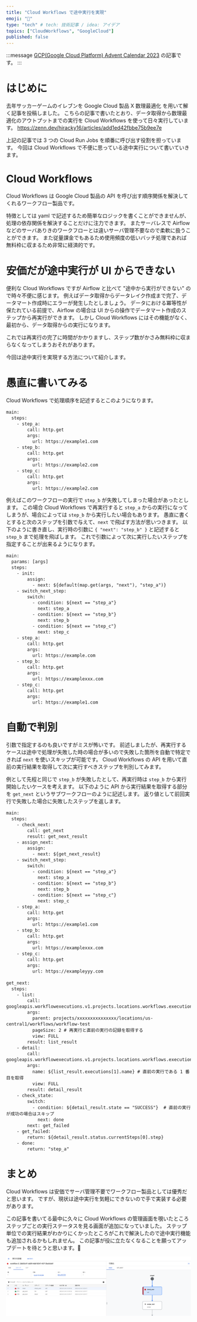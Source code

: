 ```yaml
---
title: "Cloud Workflows で途中実行を実現"
emoji: "🌊"
type: "tech" # tech: 技術記事 / idea: アイデア
topics: ["CloudWorkflows", "GoogleCloud"]
published: false
---
```


:::message
[GCP(Google Cloud Platform) Advent Calendar 2023](https://qiita.com/advent-calendar/2023/gcp) の記事です。
:::

# はじめに
去年サッカーゲームのイレブンを Google Cloud 製品 X 数理最適化 を用いて解く記事を投稿しました。
こちらの記事で書いたとおり、データ取得から数理最適化のアウトプットまでの実行を Cloud Workflows を使って日々実行しています。
https://zenn.dev/hiracky16/articles/add1ed42fbbe75b9ee7e

上記の記事では 3 つの Cloud Run Jobs を順番に呼び出す役割を担っています。
今回は Cloud Workflows で不便に思っている途中実行について書いていきます。

# Cloud Workflows

Cloud Workflows は Google Cloud 製品の API を呼び出す順序関係を解決してくれるワークフロー製品です。

特徴としては yaml で記述するため簡単なロジックを書くことができませんが、処理の依存関係を解決することだけに注力できます。
またサーバレスで Airflow などのサーバありきのワークフローとは違いサーバ管理不要なので柔軟に扱うことができます。
また従量課金でもあるため使用頻度の低いバッチ処理であれば無料枠に収まるため非常に経済的です。

# 安価だが途中実行が UI からできない

便利な Cloud Workflows ですが Airflow と比べて "途中から実行ができない" ので時々不便に感じます。
例えばデータ取得からデータレイク作成まで完了、データマート作成時にエラーが発生したとしましょう。
データにおける冪等性が保たれている前提で、Airflow の場合は UI からの操作でデータマート作成のステップから再実行ができます。
しかし Cloud Workflows にはその機能がなく、最初から、データ取得からの実行になります。

これでは再実行の完了に時間がかかりますし、ステップ数がかさみ無料枠に収まらなくなってしまうおそれがあります。

今回は途中実行を実現する方法について紹介します。

# 愚直に書いてみる

Cloud Workflows で処理順序を記述するとこのようになります。

```
main:
  steps:
    - step_a:
        call: http.get
        args:
          url: https://example1.com
    - step_b:
        call: http.get
        args:
          url: https://example2.com
    - step_c:
        call: http.get
        args:
          url: https://example2.com
```

例えばこのワークフローの実行で `step_b` が失敗してしまった場合があったとします。
この場合 Cloud Workflows で再実行すると `step_a` からの実行になってしまうが、場合によっては `step_b` から実行したい場合もあります。
愚直に書くとすると次のステップを引数で与えて、`next` で飛ばす方法が思いつきます。
以下のように書き直し、実行時の引数に `{ "next": "step_b" }` と記述すると `step_b` まで処理を飛ばします。
これで引数によって次に実行したいステップを指定することが出来るようになります。

```
main:
  params: [args]
  steps:
    - init:
        assign:
          - next: ${default(map.get(args, "next"), "step_a")}
    - switch_next_step:
        switch:
          - condition: ${next == "step_a"}
            next: step_a
          - condition: ${next == "step_b"}
            next: step_b
          - condition: ${next == "step_c"}
            next: step_c
    - step_a:
        call: http.get
        args:
          url: https://example.com
    - step_b:
        call: http.get
        args:
          url: https://examplexxx.com
    - step_c:
        call: http.get
        args:
          url: https://example1.com
```

# 自動で判別

引数で指定するのも良いですがミスが怖いです。
前述しましたが、再実行するケースは途中で処理が失敗した時の場合が多いので失敗した箇所を自動で特定できれば `next` を使いスキップが可能です。
Cloud Workflows の API を用いて直前の実行結果を取得して次に実行すべきステップを判別してみます。

例として先程と同じで `step_b` が失敗したとして、再実行時は `step_b` から実行開始したいケースを考えます。
以下のように API から実行結果を取得する部分を `get_next` というサブワークフローのように記述します。
返り値として前回実行で失敗した場合に失敗したステップを返します。

```
main:
  steps:
    - check_next:
        call: get_next
        result: get_next_result
    - assign_next:
        assign:
          - next: ${get_next_result}
    - switch_next_step:
        switch:
          - condition: ${next == "step_a"}
            next: step_a
          - condition: ${next == "step_b"}
            next: step_b
          - condition: ${next == "step_c"}
            next: step_c
    - step_a:
        call: http.get
        args:
          url: https://example1.com
    - step_b:
        call: http.get
        args:
          url: https://examplexxx.com
    - step_c:
        call: http.get
        args:
          url: https://exampleyyy.com

get_next:
  steps:
    - list:
        call: googleapis.workflowexecutions.v1.projects.locations.workflows.executions.list
        args:
          parent: projects/xxxxxxxxxxxxxxx/locations/us-central1/workflows/workflow-test
          pageSize: 2 # 再実行と直前の実行の記録を取得する
          view: FULL
        result: list_result
    - detail:
        call: googleapis.workflowexecutions.v1.projects.locations.workflows.executions.get
        args:
          name: ${list_result.executions[1].name} # 直前の実行である 1 番目を取得
          view: FULL
        result: detail_result
    - check_state:
        switch:
          - condition: ${detail_result.state == "SUCCESS"}  # 直前の実行が成功の場合はスキップ
            next: done
        next: get_failed
    - get_failed:
        return: ${detail_result.status.currentSteps[0].step}
    - done:
        return: "step_a"
```

# まとめ

Cloud Workflows は安価でサーバ管理不要でワークフロー製品としては優秀だと思います。
ですが、現状は途中実行を気軽にできないので手で実装する必要があります。

この記事を書いてる最中に久々に Cloud Workflows の管理画面を覗いたところステップごとの実行ステータスを見る画面が追加になっていました。
ステップ単位での実行結果がわかりにくかったところがこれで解決したので途中実行機能も追加されるかもしれません。
この記事が役に立たなくなることを願ってアップデートを待とうと思います。🙏

![](/images/cloudworkflows_steps.png)
